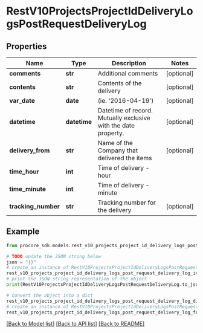 # RestV10ProjectsProjectIdDeliveryLogsPostRequestDeliveryLog


## Properties

Name | Type | Description | Notes
------------ | ------------- | ------------- | -------------
**comments** | **str** | Additional comments | [optional] 
**contents** | **str** | Contents of the delivery | [optional] 
**var_date** | **date** | (ie. &#39;2016-04-19&#39;) | [optional] 
**datetime** | **datetime** | Datetime of record. Mutually exclusive with the date property. | [optional] 
**delivery_from** | **str** | Name of the Company that delivered the items | [optional] 
**time_hour** | **int** | Time of delivery - hour | 
**time_minute** | **int** | Time of delivery - minute | 
**tracking_number** | **str** | Tracking number for the delivery | [optional] 

## Example

```python
from procore_sdk.models.rest_v10_projects_project_id_delivery_logs_post_request_delivery_log import RestV10ProjectsProjectIdDeliveryLogsPostRequestDeliveryLog

# TODO update the JSON string below
json = "{}"
# create an instance of RestV10ProjectsProjectIdDeliveryLogsPostRequestDeliveryLog from a JSON string
rest_v10_projects_project_id_delivery_logs_post_request_delivery_log_instance = RestV10ProjectsProjectIdDeliveryLogsPostRequestDeliveryLog.from_json(json)
# print the JSON string representation of the object
print(RestV10ProjectsProjectIdDeliveryLogsPostRequestDeliveryLog.to_json())

# convert the object into a dict
rest_v10_projects_project_id_delivery_logs_post_request_delivery_log_dict = rest_v10_projects_project_id_delivery_logs_post_request_delivery_log_instance.to_dict()
# create an instance of RestV10ProjectsProjectIdDeliveryLogsPostRequestDeliveryLog from a dict
rest_v10_projects_project_id_delivery_logs_post_request_delivery_log_from_dict = RestV10ProjectsProjectIdDeliveryLogsPostRequestDeliveryLog.from_dict(rest_v10_projects_project_id_delivery_logs_post_request_delivery_log_dict)
```
[[Back to Model list]](../README.md#documentation-for-models) [[Back to API list]](../README.md#documentation-for-api-endpoints) [[Back to README]](../README.md)


